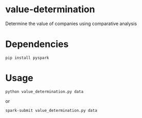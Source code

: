 # value-determination
Determine the value of companies using comparative analysis
# Dependencies
```
pip install pyspark
```
# Usage
```
python value_determination.py data
```
or
```
spark-submit value_determination.py data
```

